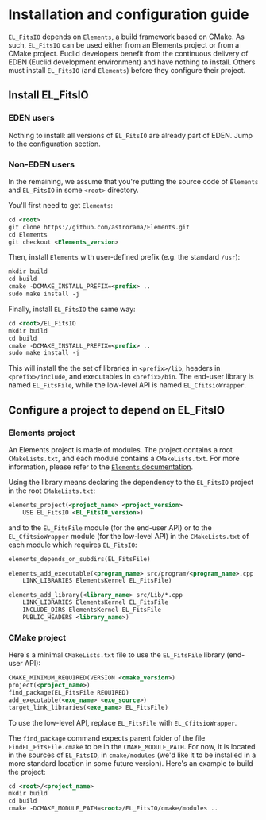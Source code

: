 # Installation and configuration guide

`EL_FitsIO` depends on `Elements`, a build framework based on CMake.
As such, `EL_FitsIO` can be used either from an Elements project or from a CMake project.
Euclid developers benefit from the continuous delivery of EDEN (Euclid development environment) and have nothing to install.
Others must install `EL_FitsIO` (and `Elements`) before they configure their project.

## Install EL_FitsIO

### EDEN users

Nothing to install: all versions of `EL_FitsIO` are already part of EDEN.
Jump to the configuration section.

### Non-EDEN users

In the remaining, we assume that you're putting the source code of `Elements` and `EL_FitsIO` in some `<root>` directory.

You'll first need to get `Elements`:

```xml
cd <root>
git clone https://github.com/astrorama/Elements.git
cd Elements
git checkout <Elements_version>
```

Then, install `Elements` with user-defined prefix (e.g. the standard `/usr`):

```xml
mkdir build
cd build
cmake -DCMAKE_INSTALL_PREFIX=<prefix> ..
sudo make install -j
```

Finally, install `EL_FitsIO` the same way:

```xml
cd <root>/EL_FitsIO
mkdir build
cd build
cmake -DCMAKE_INSTALL_PREFIX=<prefix> ..
sudo make install -j
```

This will install the the set of libraries in `<prefix>/lib`, headers in `<prefix>/include`, and executables in `<prefix>/bin`.
The end-user library is named `EL_FitsFile`, while the low-level API is named `EL_CfitsioWrapper`.

## Configure a project to depend on EL_FitsIO

### Elements project

An Elements project is made of modules.
The project contains a root `CMakeLists.txt`, and each module contains a `CMakeLists.txt`.
For more information, please refer to the [`Elements` documentation](https://euclid.roe.ac.uk/projects/codeen-users/wiki/User_Bui_Too).

Using the library means declaring the dependency to the `EL_FitsIO` project in the root `CMakeLists.txt`:

```xml
elements_project(<project_name> <project_version>
    USE EL_FitsIO <EL_FitsIO_version>)
```

and to the `EL_FitsFile` module (for the end-user API) or to the `EL_CfitsioWrapper` module (for the low-level API)
in the `CMakeLists.txt` of each module which requires `EL_FitsIO`:

```xml
elements_depends_on_subdirs(EL_FitsFile)

elements_add_executable(<program_name> src/program/<program_name>.cpp
    LINK_LIBRARIES ElementsKernel EL_FitsFile)

elements_add_library(<library_name> src/Lib/*.cpp
    LINK_LIBRARIES ElementsKernel EL_FitsFile
    INCLUDE_DIRS ElementsKernel EL_FitsFile
    PUBLIC_HEADERS <library_name>)
```

### CMake project

Here's a minimal `CMakeLists.txt` file to use the `EL_FitsFile` library (end-user API):

```xml
CMAKE_MINIMUM_REQUIRED(VERSION <cmake_version>)
project(<project_name>)
find_package(EL_FitsFile REQUIRED)
add_executable(<exe_name> <exe_source>)
target_link_libraries(<exe_name> EL_FitsFile)
```

To use the low-level API, replace `EL_FitsFile` with `EL_CfitsioWrapper`.

The `find_package` command expects parent folder of the file `FindEL_FitsFile.cmake` to be in the `CMAKE_MODULE_PATH`.
For now, it is located in the sources of `EL_FitsIO`, in `cmake/modules`
(we'd like it to be installed in a more standard location in some future version).
Here's an example to build the project:

```xml
cd <root>/<project_name>
mkdir build
cd build
cmake -DCMAKE_MODULE_PATH=<root>/EL_FitsIO/cmake/modules ..
```
